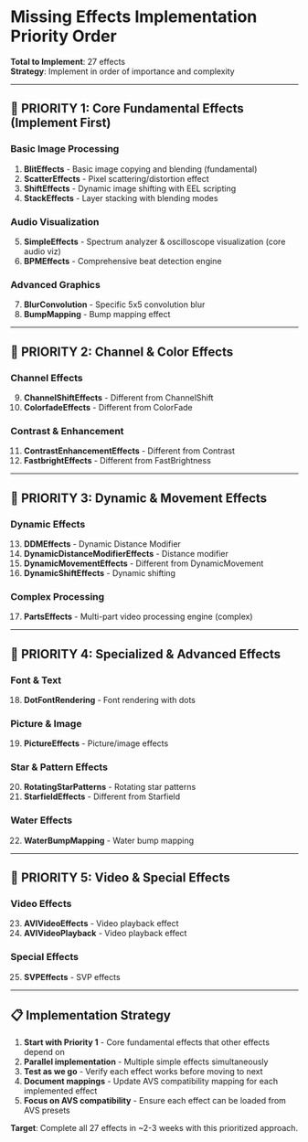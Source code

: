 # Missing Effects Implementation Priority Order

**Total to Implement**: 27 effects  
**Strategy**: Implement in order of importance and complexity

---

## 🎯 **PRIORITY 1: Core Fundamental Effects (Implement First)**

### **Basic Image Processing**
1. **BlitEffects** - Basic image copying and blending (fundamental)
2. **ScatterEffects** - Pixel scattering/distortion effect  
3. **ShiftEffects** - Dynamic image shifting with EEL scripting
4. **StackEffects** - Layer stacking with blending modes

### **Audio Visualization**
5. **SimpleEffects** - Spectrum analyzer & oscilloscope visualization (core audio viz)
6. **BPMEffects** - Comprehensive beat detection engine

### **Advanced Graphics**
7. **BlurConvolution** - Specific 5x5 convolution blur
8. **BumpMapping** - Bump mapping effect

---

## 🎯 **PRIORITY 2: Channel & Color Effects**

### **Channel Effects**
9. **ChannelShiftEffects** - Different from ChannelShift
10. **ColorfadeEffects** - Different from ColorFade

### **Contrast & Enhancement**
11. **ContrastEnhancementEffects** - Different from Contrast
12. **FastbrightEffects** - Different from FastBrightness

---

## 🎯 **PRIORITY 3: Dynamic & Movement Effects**

### **Dynamic Effects**
13. **DDMEffects** - Dynamic Distance Modifier
14. **DynamicDistanceModifierEffects** - Distance modifier
15. **DynamicMovementEffects** - Different from DynamicMovement
16. **DynamicShiftEffects** - Dynamic shifting

### **Complex Processing**
17. **PartsEffects** - Multi-part video processing engine (complex)

---

## 🎯 **PRIORITY 4: Specialized & Advanced Effects**

### **Font & Text**
18. **DotFontRendering** - Font rendering with dots

### **Picture & Image**
19. **PictureEffects** - Picture/image effects

### **Star & Pattern Effects**
20. **RotatingStarPatterns** - Rotating star patterns
21. **StarfieldEffects** - Different from Starfield

### **Water Effects**
22. **WaterBumpMapping** - Water bump mapping

---

## 🎯 **PRIORITY 5: Video & Special Effects**

### **Video Effects**
23. **AVIVideoEffects** - Video playback effect
24. **AVIVideoPlayback** - Video playback effect

### **Special Effects**
25. **SVPEffects** - SVP effects

---

## 📋 **Implementation Strategy**

1. **Start with Priority 1** - Core fundamental effects that other effects depend on
2. **Parallel implementation** - Multiple simple effects simultaneously
3. **Test as we go** - Verify each effect works before moving to next
4. **Document mappings** - Update AVS compatibility mapping for each implemented effect
5. **Focus on AVS compatibility** - Ensure each effect can be loaded from AVS presets

**Target**: Complete all 27 effects in ~2-3 weeks with this prioritized approach.